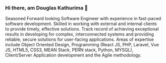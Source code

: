 ### Hi there, am Douglas Kathurima 👋
<p>
 Seasoned Forward looking Software Engineer with experience in fast-paced software development. Skilled in working with external and internal clients to provide timely, effective solutions. Track record of achieving exceptional results in developing for complex, interconnected systems and providing reliable, secure solutions for user-facing applications. Areas of expertise include Object Oriented Design, Programming (React JS, PHP, Laravel, Vue JS, HTML5, CSS3, MEAN Stack, PERN stack, Python, MYSQL), Client/Server Application development and the Agile methodology.
</p>

<!--
**Douglas-damler/Douglas-damler** is a ✨ _special_ ✨ repository because its `README.md` (this file) appears on your GitHub profile.

Here are some ideas to get you started:

- 🔭 I’m currently working on ...
- 🌱 I’m currently learning ...
- 👯 I’m looking to collaborate on ...
- 🤔 I’m looking for help with ...
- 💬 Ask me about ...
- 📫 How to reach me: ...
- 😄 Pronouns: ...
- ⚡ Fun fact: ...
-->
